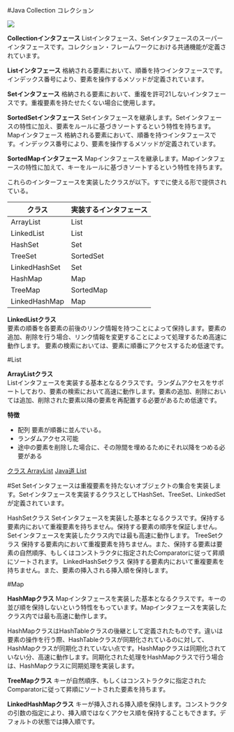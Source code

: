 #Java Collection コレクション

![](http://www.javaroad.jp/images/collection1.gif)

**Collectionインタフェース**
Listインタフェース、Setインタフェースのスーパーインタフェースです。コレクション・フレームワークにおける共通機能が定義されています。

**Listインタフェース**
格納される要素において、順番を持つインタフェースです。インデックス番号により、要素を操作するメソッドが定義されています。

**Setインタフェース**
格納される要素において、重複を許可21しないインタフェースです。重複要素を持たせたくない場合に使用します。

**SortedSetインタフェース**
Setインタフェースを継承します。Setインタフェースの特性に加え、要素をルールに基づきソートするという特性を持ちます。
Mapインタフェース
格納される要素において、順番を持つインタフェースです。インデックス番号により、要素を操作するメソッドが定義されています。

**SortedMapインタフェース**
Mapインタフェースを継承します。Mapインタフェースの特性に加えて、キーをルールに基づきソートするという特性を持ちます。

これらのインターフェースを実装したクラスが以下。すでに使える形で提供されている。


|クラス|   実装するインタフェース|
|---|---|
|ArrayList | List
|LinkedList  | List
|HashSet  | Set
|TreeSet | SortedSet
|LinkedHashSet | Set
|HashMap | Map
|TreeMap | SortedMap
|LinkedHashMap |Map


**LinkedListクラス**  
要素の順番を各要素の前後のリンク情報を持つことによって保持します。要素の追加、削除を行う場合、リンク情報を変更することによって処理するため高速に動作します。 要素の検索においては、要素に順番にアクセスするため低速です。

#List

**ArrayListクラス**  
Listインタフェースを実装する基本となるクラスです。ランダムアクセスをサポートしており、要素の検索において高速に動作します。要素の追加、削除においては追加、削除された要素以降の要素を再配置する必要があるため低速です。



**特徴**

* 配列 要素が順番に並んでいる。
* ランダムアクセス可能
* 途中の要素を削除した場合に、その隙間を埋めるためにそれ以降をつめる必要がある

[クラス ArrayList<E>](https://docs.oracle.com/javase/jp/6/api/java/util/ArrayList.html)
[Java道 List](http://www.javaroad.jp/java_collection2.htm)


#Set
Setインタフェースは重複要素を持たないオブジェクトの集合を実装します。Setインタフェースを実装するクラスとしてHashSet、TreeSet、LinkedSetが定義されています。

HashSetクラス
Setインタフェースを実装した基本となるクラスです。保持する要素内において重複要素を持ちません。保持する要素の順序を保証しません。Setインタフェースを実装したクラス内では最も高速に動作します。
TreeSetクラス
保持する要素内において重複要素を持ちません。また、保持する要素は要素の自然順序、もしくはコンストラクタに指定されたComparatorに従って昇順にソートされます。
LinkedHashSetクラス
保持する要素内において重複要素を持ちません。また、要素の挿入される挿入順を保持します。

#Map

**HashMapクラス**
Mapインタフェースを実装した基本となるクラスです。キーの並び順を保持しないという特性をもっています。Mapインタフェースを実装したクラス内では最も高速に動作します。

HashMapクラスはHashTableクラスの後継として定義されたものです。違いは要素の操作を行う際、HashTableクラスが同期化されているのに対して、HashMapクラスが同期化されていない点です。HashMapクラスは同期化されていない分、高速に動作します。同期化された処理をHashMapクラスで行う場合は、HashMapクラスに同期処理を実装します。

**TreeMapクラス**
キーが自然順序、もしくはコンストラクタに指定されたComparatorに従って昇順にソートされた要素を持ちます。

**LinkedHashMapクラス**
キーが挿入される挿入順を保持します。コンストラクタの引数の指定により、挿入順ではなくアクセス順を保持することもできます。デフォルトの状態では挿入順です。